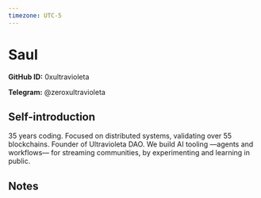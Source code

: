 ```yaml
---
timezone: UTC-5
---
```


# Saul

**GitHub ID:** 0xultravioleta

**Telegram:** @zeroxultravioleta

## Self-introduction

35 years coding. Focused on distributed systems, validating over 55 blockchains. Founder of Ultravioleta DAO. We build AI tooling —agents and workflows— for streaming communities, by experimenting and learning in public.

## Notes

<!-- Content_START -->


<!-- Content_END -->
